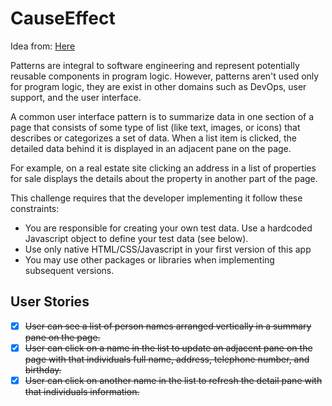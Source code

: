 # CauseEffect

Idea from: [Here](https://github.com/florinpop17/app-ideas)

Patterns are integral to software engineering and represent potentially
reusable components in program logic. However, patterns aren't used only
for program logic, they are exist in other domains such as DevOps, user
support, and the user interface.

A common user interface pattern is to summarize data in one section of a page
that consists of some type of list (like text, images, or icons) that describes
or categorizes a set of data. When a list item is clicked, the detailed data
behind it is displayed in an adjacent pane on the page.

For example, on a real estate site clicking an address in a list of properties
for sale displays the details about the property in another part of the
page.

This challenge requires that the developer implementing it follow these
constraints:

-   You are responsible for creating your own test data. Use a hardcoded
    Javascript object to define your test data (see below).
-   Use only native HTML/CSS/Javascript in your first version of this app
-   You may use other packages or libraries when implementing subsequent
    versions.

## User Stories

-   [X] ~~User can see a list of person names arranged vertically in a summary
        pane on the page.~~
-   [X] ~~User can click on a name in the list to update an adjacent pane on the
        page with that individuals full name, address, telephone number, and
        birthday.~~
-   [X] ~~User can click on another name in the list to refresh the detail pane
        with that individuals information.~~
